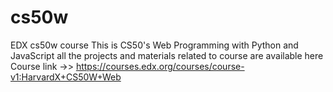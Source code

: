 # cs50w
EDX cs50w course
This is CS50's Web Programming with Python and JavaScript 
all the projects and materials related to course are available here 
Course link ->> https://courses.edx.org/courses/course-v1:HarvardX+CS50W+Web
